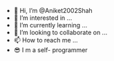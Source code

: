 - 👋 Hi, I’m @Aniket2002Shah
- 👀 I’m interested in ...
- 🌱 I’m currently learning ...
- 💞️ I’m looking to collaborate on ...
- 📫 How to reach me ...
- 😎 I m a self- programmer

<!---
Aniket2002Shah/Aniket2002Shah is a ✨ special ✨ repository because its `README.md` (this file) appears on your GitHub profile.
You can click the Preview link to take a look at your changes.
--->
